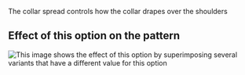 The collar spread controls how the collar drapes over the shoulders

## Effect of this option on the pattern

![This image shows the effect of this option by superimposing several variants that have a different value for this option](jaeger\_collarspread\_sample.svg "Effect of this option on the pattern")
